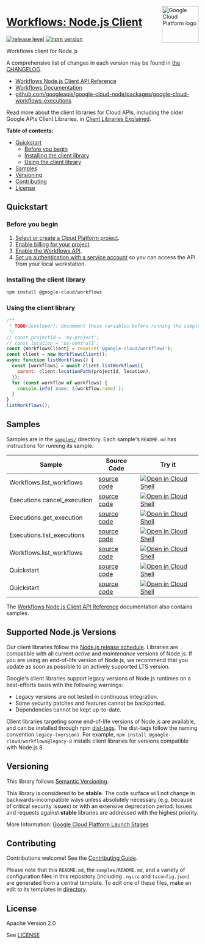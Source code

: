 [//]: # "This README.md file is auto-generated, all changes to this file will be lost."
[//]: # "To regenerate it, use `python -m synthtool`."
<img src="https://avatars2.githubusercontent.com/u/2810941?v=3&s=96" alt="Google Cloud Platform logo" title="Google Cloud Platform" align="right" height="96" width="96"/>

# [Workflows: Node.js Client](https://github.com/googleapis/google-cloud-node)

[![release level](https://img.shields.io/badge/release%20level-stable-brightgreen.svg?style=flat)](https://cloud.google.com/terms/launch-stages)
[![npm version](https://img.shields.io/npm/v/@google-cloud/workflows.svg)](https://www.npmjs.org/package/@google-cloud/workflows)




Workflows client for Node.js


A comprehensive list of changes in each version may be found in
[the CHANGELOG](https://github.com/googleapis/google-cloud-node/tree/main/packages/google-cloud-workflows-executions/CHANGELOG.md).

* [Workflows Node.js Client API Reference][client-docs]
* [Workflows Documentation][product-docs]
* [github.com/googleapis/google-cloud-node/packages/google-cloud-workflows-executions](https://github.com/googleapis/google-cloud-node/tree/main/packages/google-cloud-workflows-executions)

Read more about the client libraries for Cloud APIs, including the older
Google APIs Client Libraries, in [Client Libraries Explained][explained].

[explained]: https://cloud.google.com/apis/docs/client-libraries-explained

**Table of contents:**


* [Quickstart](#quickstart)
  * [Before you begin](#before-you-begin)
  * [Installing the client library](#installing-the-client-library)
  * [Using the client library](#using-the-client-library)
* [Samples](#samples)
* [Versioning](#versioning)
* [Contributing](#contributing)
* [License](#license)

## Quickstart

### Before you begin

1.  [Select or create a Cloud Platform project][projects].
1.  [Enable billing for your project][billing].
1.  [Enable the Workflows API][enable_api].
1.  [Set up authentication with a service account][auth] so you can access the
    API from your local workstation.

### Installing the client library

```bash
npm install @google-cloud/workflows
```


### Using the client library

```javascript
/**
 * TODO(developer): Uncomment these variables before running the sample.
 */
// const projectId = 'my-project';
// const location = 'us-central1';
const {WorkflowsClient} = require('@google-cloud/workflows');
const client = new WorkflowsClient();
async function listWorkflows() {
  const [workflows] = await client.listWorkflows({
    parent: client.locationPath(projectId, location),
  });
  for (const workflow of workflows) {
    console.info(`name: ${workflow.name}`);
  }
}
listWorkflows();

```



## Samples

Samples are in the [`samples/`](https://github.com/googleapis/google-cloud-node/tree/main/samples) directory. Each sample's `README.md` has instructions for running its sample.

| Sample                      | Source Code                       | Try it |
| --------------------------- | --------------------------------- | ------ |
| Workflows.list_workflows | [source code](https://github.com/googleapis/google-cloud-node/blob/main/packages/google-cloud-workflows-executions/samples/generated/v1/workflows.list_workflows.js) | [![Open in Cloud Shell][shell_img]](https://console.cloud.google.com/cloudshell/open?git_repo=https://github.com/googleapis/google-cloud-node&page=editor&open_in_editor=packages/google-cloud-workflows-executions/samples/generated/v1/workflows.list_workflows.js,samples/README.md) |
| Executions.cancel_execution | [source code](https://github.com/googleapis/google-cloud-node/blob/main/packages/google-cloud-workflows-executions/samples/generated/v1beta/executions.cancel_execution.js) | [![Open in Cloud Shell][shell_img]](https://console.cloud.google.com/cloudshell/open?git_repo=https://github.com/googleapis/google-cloud-node&page=editor&open_in_editor=packages/google-cloud-workflows-executions/samples/generated/v1beta/executions.cancel_execution.js,samples/README.md) |
| Executions.get_execution | [source code](https://github.com/googleapis/google-cloud-node/blob/main/packages/google-cloud-workflows-executions/samples/generated/v1beta/executions.get_execution.js) | [![Open in Cloud Shell][shell_img]](https://console.cloud.google.com/cloudshell/open?git_repo=https://github.com/googleapis/google-cloud-node&page=editor&open_in_editor=packages/google-cloud-workflows-executions/samples/generated/v1beta/executions.get_execution.js,samples/README.md) |
| Executions.list_executions | [source code](https://github.com/googleapis/google-cloud-node/blob/main/packages/google-cloud-workflows-executions/samples/generated/v1beta/executions.list_executions.js) | [![Open in Cloud Shell][shell_img]](https://console.cloud.google.com/cloudshell/open?git_repo=https://github.com/googleapis/google-cloud-node&page=editor&open_in_editor=packages/google-cloud-workflows-executions/samples/generated/v1beta/executions.list_executions.js,samples/README.md) |
| Workflows.list_workflows | [source code](https://github.com/googleapis/google-cloud-node/blob/main/packages/google-cloud-workflows-executions/samples/generated/v1beta/workflows.list_workflows.js) | [![Open in Cloud Shell][shell_img]](https://console.cloud.google.com/cloudshell/open?git_repo=https://github.com/googleapis/google-cloud-node&page=editor&open_in_editor=packages/google-cloud-workflows-executions/samples/generated/v1beta/workflows.list_workflows.js,samples/README.md) |
| Quickstart | [source code](https://github.com/googleapis/google-cloud-node/blob/main/packages/google-cloud-workflows-executions/samples/quickstart.js) | [![Open in Cloud Shell][shell_img]](https://console.cloud.google.com/cloudshell/open?git_repo=https://github.com/googleapis/google-cloud-node&page=editor&open_in_editor=packages/google-cloud-workflows-executions/samples/quickstart.js,samples/README.md) |
| Quickstart | [source code](https://github.com/googleapis/google-cloud-node/blob/main/packages/google-cloud-workflows-executions/samples/test/quickstart.js) | [![Open in Cloud Shell][shell_img]](https://console.cloud.google.com/cloudshell/open?git_repo=https://github.com/googleapis/google-cloud-node&page=editor&open_in_editor=packages/google-cloud-workflows-executions/samples/test/quickstart.js,samples/README.md) |



The [Workflows Node.js Client API Reference][client-docs] documentation
also contains samples.

## Supported Node.js Versions

Our client libraries follow the [Node.js release schedule](https://nodejs.org/en/about/releases/).
Libraries are compatible with all current _active_ and _maintenance_ versions of
Node.js.
If you are using an end-of-life version of Node.js, we recommend that you update
as soon as possible to an actively supported LTS version.

Google's client libraries support legacy versions of Node.js runtimes on a
best-efforts basis with the following warnings:

* Legacy versions are not tested in continuous integration.
* Some security patches and features cannot be backported.
* Dependencies cannot be kept up-to-date.

Client libraries targeting some end-of-life versions of Node.js are available, and
can be installed through npm [dist-tags](https://docs.npmjs.com/cli/dist-tag).
The dist-tags follow the naming convention `legacy-(version)`.
For example, `npm install @google-cloud/workflows@legacy-8` installs client libraries
for versions compatible with Node.js 8.

## Versioning

This library follows [Semantic Versioning](http://semver.org/).



This library is considered to be **stable**. The code surface will not change in backwards-incompatible ways
unless absolutely necessary (e.g. because of critical security issues) or with
an extensive deprecation period. Issues and requests against **stable** libraries
are addressed with the highest priority.






More Information: [Google Cloud Platform Launch Stages][launch_stages]

[launch_stages]: https://cloud.google.com/terms/launch-stages

## Contributing

Contributions welcome! See the [Contributing Guide](https://github.com/googleapis/google-cloud-node/blob/main/CONTRIBUTING.md).

Please note that this `README.md`, the `samples/README.md`,
and a variety of configuration files in this repository (including `.nycrc` and `tsconfig.json`)
are generated from a central template. To edit one of these files, make an edit
to its templates in
[directory](https://github.com/googleapis/synthtool).

## License

Apache Version 2.0

See [LICENSE](https://github.com/googleapis/google-cloud-node/blob/main/LICENSE)

[client-docs]: https://cloud.google.com/nodejs/docs/reference/workflows/latest
[product-docs]: https://cloud.google.com/workflows/docs/
[shell_img]: https://gstatic.com/cloudssh/images/open-btn.png
[projects]: https://console.cloud.google.com/project
[billing]: https://support.google.com/cloud/answer/6293499#enable-billing
[enable_api]: https://console.cloud.google.com/flows/enableapi?apiid=workflows.googleapis.com
[auth]: https://cloud.google.com/docs/authentication/getting-started
